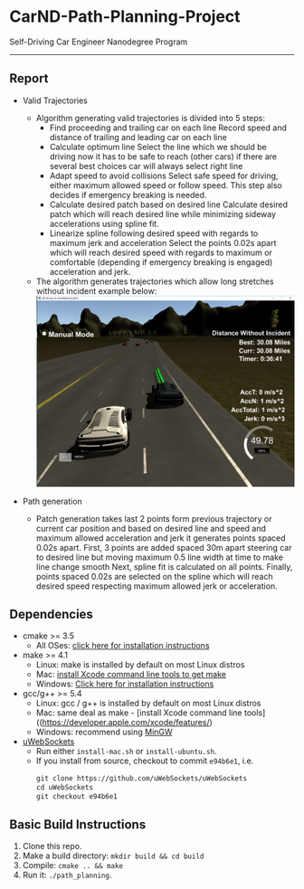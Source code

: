 [//]: # (Image References)

[driveExample]:   ./pictures/drivingExample.PNG "Example Drive"

# CarND-Path-Planning-Project
Self-Driving Car Engineer Nanodegree Program

---

## Report

* Valid Trajectories
    * Algorithm generating valid trajectories is divided into 5 steps:
        * Find proceeding and trailing car on each line
            Record speed and distance of trailing and leading car on each line
        * Calculate optimum line
            Select the line which we should be driving now it has to be safe to reach (other cars) if there are several best choices car will always select right line
        * Adapt speed to avoid collisions
            Select safe speed for driving, either maximum allowed speed or follow speed. This step also decides if emergency breaking is needed.
        * Calculate desired patch based on desired line
            Calculate desired patch which will reach desired line while minimizing sideway accelerations using spline fit.
        * Linearize spline following desired speed with regards to maximum jerk and acceleration
            Select the points 0.02s apart which will reach desired speed with regards to maximum or comfortable (depending if emergency breaking is engaged) acceleration and jerk.
    * The algorithm generates trajectories which allow long stretches without incident example below:
   ![Example Drive][driveExample]
     
* Path generation 
    * Patch generation takes last 2 points form previous trajectory or current car position and based on desired line and speed and maximum allowed acceleration and jerk it generates points spaced 0.02s apart.
        First, 3 points are added spaced 30m apart steering car to desired line but moving maximum 0.5 line width at time to make line change smooth 
        Next, spline fit is calculated on all points.
        Finally, points spaced 0.02s are selected on the spline which will reach desired speed respecting maximum allowed jerk or acceleration.
 

## Dependencies


* cmake >= 3.5
  * All OSes: [click here for installation instructions](https://cmake.org/install/)
* make >= 4.1
  * Linux: make is installed by default on most Linux distros
  * Mac: [install Xcode command line tools to get make](https://developer.apple.com/xcode/features/)
  * Windows: [Click here for installation instructions](http://gnuwin32.sourceforge.net/packages/make.htm)
* gcc/g++ >= 5.4
  * Linux: gcc / g++ is installed by default on most Linux distros
  * Mac: same deal as make - [install Xcode command line tools]((https://developer.apple.com/xcode/features/)
  * Windows: recommend using [MinGW](http://www.mingw.org/)
* [uWebSockets](https://github.com/uWebSockets/uWebSockets)
  * Run either `install-mac.sh` or `install-ubuntu.sh`.
  * If you install from source, checkout to commit `e94b6e1`, i.e.
    ```
    git clone https://github.com/uWebSockets/uWebSockets 
    cd uWebSockets
    git checkout e94b6e1
    ```


## Basic Build Instructions

1. Clone this repo.
2. Make a build directory: `mkdir build && cd build`
3. Compile: `cmake .. && make`
4. Run it: `./path_planning`.
